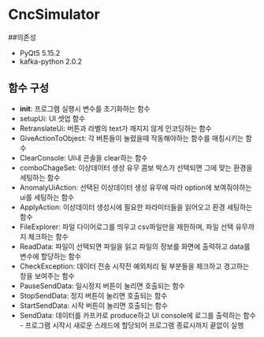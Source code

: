 # CncSimulator

##의존성
* PyQt5 5.15.2
* kafka-python 2.0.2

## 함수 구성
* __init__: 프로그램 실행시 변수를 초기화하는 함수
* setupUi: UI 셋업 함수
* RetranslateUi: 버튼과 라벨의 text가 깨지지 않게 인코딩하는 함수
* GiveActionToObject: 각 버튼들이 눌렸을때 작동해야하는 함수를 매칭시키는 함수
* ClearConsole: UI내 콘솔을 clear하는 함수
* comboChageSet: 이상데이터 생성 유무 콤보 박스가 선택되면 그에 맞는 환경을 세팅하는 함수
* AnomalyUiAction: 선택된 이상데이터 생성 유무에 따라 option에 보여줘야하는 ui를 세팅하는 함수
* ApplyAction: 이상데이터 생성시에 필요한 파라미터들을 읽어오고 환경 세팅하는 함수
* FileExplorer: 파일 다이어로그를 띄우고 csv파일만을 제한하며, 파일 선택 유무까지 체크하는 함수
* ReadData: 파일이 선택되면 파일을 읽고 파일의 정보를 화면에 출력하고 data를 변수에 할당하는 함수
* CheckException: 데이터 전송 시작전 예외처리 될 부분들을 체크하고 경고하는 창을 보여주는 함수
* PauseSendData: 일시정지 버튼이 눌리면 호출되는 함수
* StopSendData: 정지 버튼이 눌리면 호출되는 함수
* StartSendData: 시작 버튼이 눌리면 호출되는 함수
* SendData: 데이터를 카프카로 produce하고 UI console에 로그를 출력하는 함수\
            - 프로그램 시작시 새로운 스레드에 할당되어 프로그램 종료시까지 끝없이 실행
